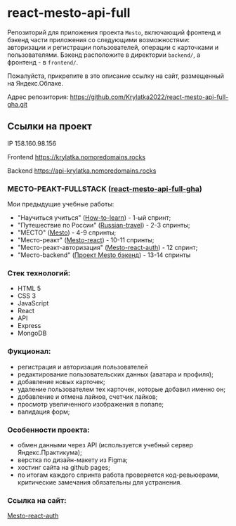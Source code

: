 # react-mesto-api-full

Репозиторий для приложения проекта `Mesto`, включающий фронтенд и бэкенд части приложения со следующими возможностями: авторизации и регистрации пользователей, операции с карточками и пользователями. Бэкенд расположите в директории `backend/`, а фронтенд - в `frontend/`.

Пожалуйста, прикрепите в это описание ссылку на сайт, размещенный на Яндекс.Облаке.

Адрес репозитория: https://github.com/Krylatka2022/react-mesto-api-full-gha.git

## Ссылки на проект

IP 158.160.98.156

Frontend https://krylatka.nomoredomains.rocks

Backend https://api-krylatka.nomoredomains.rocks

### MЕСТО-РЕАКТ-FULLSTACK ([react-mesto-api-full-gha](https://github.com/Krylatka2022/react-mesto-api-full-gha))

Мои предыдущие учебные работы:

- "Научиться учиться" ([How-to-learn](https://krylatka2022.github.io/How-to-learn/)) - 1-ый спринт;
- "Путешествие по России" ([Russian-travel](https://krylatka2022.github.io/Russian-travel/)) - 2-3 спринты;
- "МЕСТО" ([Mesto](https://krylatka2022.github.io/Mesto/)) - 4-9 спринты;
- "Mесто-реакт" ([Mesto-react](https://krylatka2022.github.io/Mesto-react/)) - 10-11 спринты;
- "Mесто-реакт-авторизация" ([Mesto-react-auth](https://krylatka2022.github.io/react-mesto-auth/)) - 12 спринт;
- "Mесто-backend" ([Проект Mesto бэкенд](https://github.com/Krylatka2022/express-mesto-gha.git)) - 13-14 спринты

### Стек технологий:

- HTML 5
- CSS 3
- JavaScript
- React
- API
- Express
- MongoDB

### Фукционал:

- регистрация и авторизация пользователей
- редактирование пользовательских данных (аватара и профиля);
- добавление новых карточек;
- удаление пользователем тех карточек, которые добавил именно он;
- добавление и отмена лайков, счетчик лайков;
- просмотр увеличенного изображения в попапе;
- валидация форм;

### Особенности проекта:

- обмен данными через API (используется учебный сервер Яндекс.Практикума);
- верстка по дизайн-макету из Figma;
- хостинг сайта на github pages;
- по итогам каждого спринта работа проверяется код-ревьюерами, критические замечания обязательны для устранения.

### Ссылка на сайт:

[Mesto-react-auth](https://krylatka2022.github.io/react-mesto-auth/)
